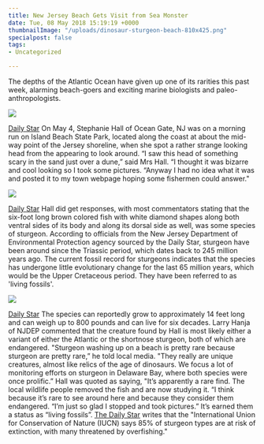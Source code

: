 ```yaml
---
title: New Jersey Beach Gets Visit from Sea Monster
date: Tue, 08 May 2018 15:19:19 +0000
thumbnailImage: "/uploads/dinosaur-sturgeon-beach-810x425.png"
specialpost: false
tags:
- Uncategorized

---
```

The depths of the Atlantic Ocean have given up one of its rarities this past week, alarming beach-goers and exciting marine biologists and paleo-anthropologists. 

![](http://newsattorneys.staging.wpengine.com/wp-content/uploads/2018/05/dinosaur-sturgeon-beach-lady.jpeg) 

[Daily Star](https://www.dailystar.co.uk/news/weird-news/701014/dinosaur-fish-sturgeon-sea-creature-beach-animal-news-new-jersey) On May 4, Stephanie Hall of Ocean Gate, NJ was on a morning run on Island Beach State Park, located along the coast at about the mid-way point of the Jersey shoreline, when she spot a rather strange looking head from the appearing to look around. “I saw this head of something scary in the sand just over a dune,” said Mrs Hall. “I thought it was bizarre and cool looking so I took some pictures. “Anyway I had no idea what it was and posted it to my town webpage hoping some fishermen could answer."

 ![](http://newsattorneys.staging.wpengine.com/wp-content/uploads/2018/05/dinosaur-sturgeon-beach-front.jpeg) 

[Daily Star](https://cdn.images.dailystar.co.uk/dynamic/33/photos/381000/dinosaur-sturgeon-beach-1322381.jpeg) Hall did get responses, with most commentators stating that the six-foot long brown colored fish with white diamond shapes along both ventral sides of its body and along its dorsal side as well, was some species of sturgeon. According to officials from the New Jersey Department of Environmental Protection agency sourced by the Daily Star, sturgeon have been around since the Triassic period, which dates back to 245 million years ago. The current fossil record for sturgeons indicates that the species has undergone little evolutionary change for the last 65 million years, which would be the Upper Cretaceous period. They have been referred to as 'living fossils'. 

![](http://newsattorneys.staging.wpengine.com/wp-content/uploads/2018/05/dinosaur-sturgeon-beach-rear.jpeg) 

[Daily Star](https://cdn.images.dailystar.co.uk/dynamic/33/photos/384000/dinosaur-sturgeon-beach-1322384.jpeg) The species can reportedly grow to approximately 14 feet long and can weigh up to 800 pounds and can live for six decades. Larry Hanja of NJDEP commented that the creature found by Hall is most likely either a variant of either the Atlantic or the shortnose sturgeon, both of which are endangered. "Sturgeon washing up on a beach is pretty rare because sturgeon are pretty rare,” he told local media. "They really are unique creatures, almost like relics of the age of dinosaurs. We focus a lot of monitoring efforts on sturgeon in Delaware Bay, where both species were once prolific.” Hall was quoted as saying, "It’s apparently a rare find. The local wildlife people removed the fish and are now studying it. “I think because it’s rare to see around here and because they consider them endangered. “I’m just so glad I stopped and took pictures.” It’s earned them a status as “living fossils”. [The Daily Star](https://www.dailystar.co.uk/news/weird-news/701014/dinosaur-fish-sturgeon-sea-creature-beach-animal-news-new-jersey) writes that the "International Union for Conservation of Nature (IUCN) says 85% of sturgeon types are at risk of extinction, with many threatened by overfishing."